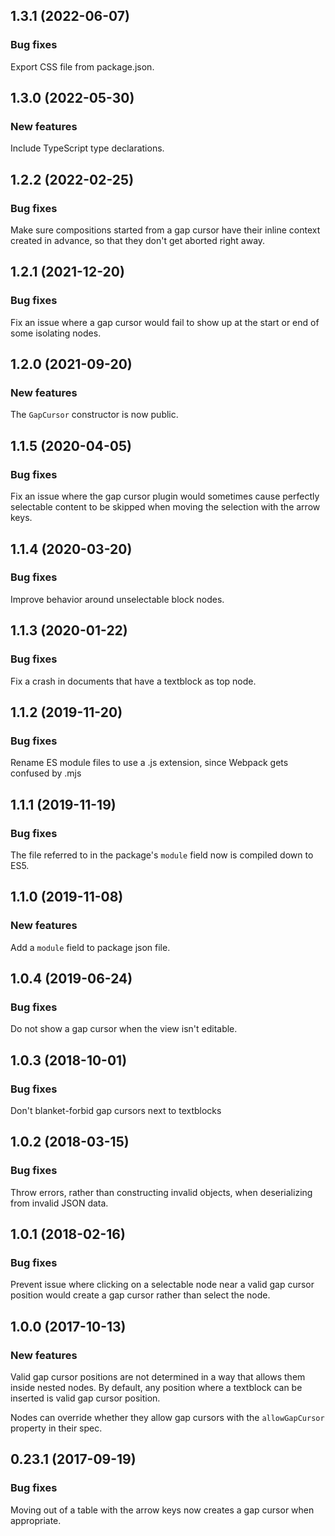 ## 1.3.1 (2022-06-07)

### Bug fixes

Export CSS file from package.json.

## 1.3.0 (2022-05-30)

### New features

Include TypeScript type declarations.

## 1.2.2 (2022-02-25)

### Bug fixes

Make sure compositions started from a gap cursor have their inline context created in advance, so that they don't get aborted right away.

## 1.2.1 (2021-12-20)

### Bug fixes

Fix an issue where a gap cursor would fail to show up at the start or end of some isolating nodes.

## 1.2.0 (2021-09-20)

### New features

The `GapCursor` constructor is now public.

## 1.1.5 (2020-04-05)

### Bug fixes

Fix an issue where the gap cursor plugin would sometimes cause perfectly selectable content to be skipped when moving the selection with the arrow keys.

## 1.1.4 (2020-03-20)

### Bug fixes

Improve behavior around unselectable block nodes.

## 1.1.3 (2020-01-22)

### Bug fixes

Fix a crash in documents that have a textblock as top node.

## 1.1.2 (2019-11-20)

### Bug fixes

Rename ES module files to use a .js extension, since Webpack gets confused by .mjs

## 1.1.1 (2019-11-19)

### Bug fixes

The file referred to in the package's `module` field now is compiled down to ES5.

## 1.1.0 (2019-11-08)

### New features

Add a `module` field to package json file.

## 1.0.4 (2019-06-24)

### Bug fixes

Do not show a gap cursor when the view isn't editable.

## 1.0.3 (2018-10-01)

### Bug fixes

Don't blanket-forbid gap cursors next to textblocks

## 1.0.2 (2018-03-15)

### Bug fixes

Throw errors, rather than constructing invalid objects, when deserializing from invalid JSON data.

## 1.0.1 (2018-02-16)

### Bug fixes

Prevent issue where clicking on a selectable node near a valid gap cursor position would create a gap cursor rather than select the node.

## 1.0.0 (2017-10-13)

### New features

Valid gap cursor positions are not determined in a way that allows them inside nested nodes. By default, any position where a textblock can be inserted is valid gap cursor position.

Nodes can override whether they allow gap cursors with the `allowGapCursor` property in their spec.

## 0.23.1 (2017-09-19)

### Bug fixes

Moving out of a table with the arrow keys now creates a gap cursor when appropriate.

